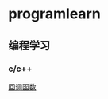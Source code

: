 # programlearn
## 编程学习  
### c/c++
[回调函数](https://github.com/openlearnc/programlearn/blob/main/回调函数.md)
